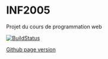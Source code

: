 # INF2005
Projet du cours de programmation web

[![BuildStatus](https://travis-ci.com/ventilooo/INF2005.svg?token=V31cMRT7nQrRHexNKKaP&branch=master)](https://travis-ci.com/ventilooo/INF2005)

[Github page version](http://ventilooo.github.io/INF2005) 

